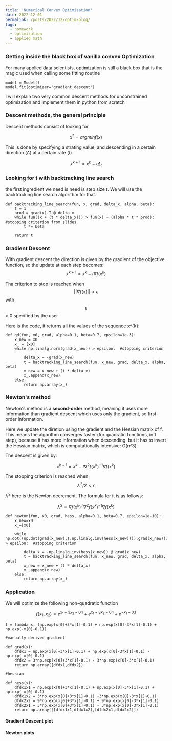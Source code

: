 ```yaml
---
title: 'Numerical Convex Optimization'
date: 2022-12-01
permalink: /posts/2022/12/optim-blog/
tags:
  - homework
  - optimization
  - applied math
---
```


### Getting inside the black box of vanilla convex Optimization

For many applied data scientists, optimization is still a black box that is the magic used when calling some fitting routine

```
model = Model()
model.fit(optimizer='gradient_descent')
```

I will explain two very common descent methods for unconstrained optimization and implement them in python from scratch

### Descent methods, the general principle

Descent methods consist of looking for 

$$x^* = argmin f(x) $$

This is done by specifying a strating value, and descending in a certain direction ($\Delta$) at a certain rate ($t$)

$$ x^{k+1} = x^{k}-t\Delta_t $$

### Looking for t with backtracking line search

the first ingredient we need is need is step size $t$. We will use the backtracking line search algorithm for that. 

```
def backtracking_line_search(fun, x, grad, delta_x, alpha, beta):
    t = 1
    prod = grad(x).T @ delta_x
    while fun((x + (t * delta_x))) > fun(x) + (alpha * t * prod): #stopping criterion from slides
        t *= beta

    return t
```

### Gradient Descent

With gradient descent the direction is given by the gradient of the objective function, so the update at each step becomes:
$$ x^{k+1}= x^{k}-t\nabla f(x^{k}) $$

Tha criterion to stop is reached when $$||\nabla f(x)|| < \epsilon $$
with $$\epsilon$$ > 0  specified by the user

Here is the code, it returns all the values of the sequence x^{k}:

```
def gd(fun, x0, grad, alpha=0.1, beta=0.7, epsilon=1e-3):
    x_new = x0
    x_ = [x0]
    while np.linalg.norm(grad(x_new)) > epsilon:  #stopping criterion

        delta_x = -grad(x_new)
        t = backtracking_line_search(fun, x_new, grad, delta_x, alpha, beta) 
        x_new = x_new + (t * delta_x)
        x_.append(x_new)
    else:
        return np.array(x_)
```

### Newton's method

Newton's method is a **second-order** method, meaning it uses more information than gradient descent which uses only the gradient, so first-order information. 

Here we update the diretion using the gradient and the Hessian matrix of f. This means the algorithm converges faster (for quadratic functions, in 1 step), because it has more information when descending, but it has to invert the Hessian matrix, which is computationally intensive: O(n^3). 

The descent is given by:

$$ x^{k+1} = x^{k}-t\nabla^2 f(x^{k})^{-1} \nabla f(x^{k}) $$

The stopping criterion is reached when $$\lambda^2/2 < \epsilon$$

$\lambda^2$ here is the Newton decrement. The formula for it is as follows:

$$ \lambda^2 = \nabla f(x^{k})^T\nabla^2 f(x^{k})^{-1}\nabla f(x^{k}) $$

```
def newton(fun, x0, grad, hess, alpha=0.1, beta=0.7, epsilon=1e-10):
    x_new=x0
    x_=[x0]

    while np.dot((np.dot(grad(x_new).T,np.linalg.inv(hess(x_new)))),grad(x_new))/2 > epsilon:  #stopping criterion

        delta_x = -np.linalg.inv(hess(x_new)) @ grad(x_new)
        t = backtracking_line_search(fun, x_new, grad, delta_x, alpha, beta) 
        x_new = x_new + (t * delta_x)
        x_.append(x_new)
    else:
        return np.array(x_)

```


### Application 

We will optimize the following non-quadratic function

$$ f(x_1,x_2) = e^{x_1+3x_2-0.1} + e^{x_1-3x_2-0.1} + e^{-x_1-0.1} $$


```
f = lambda x: (np.exp(x[0]+3*x[1]-0.1) + np.exp(x[0]-3*x[1]-0.1) + np.exp(-x[0]-0.1))

#manually derived gradient 

def grad(x):
    dfdx1 = np.exp(x[0]+3*x[1]-0.1) + np.exp(x[0]-3*x[1]-0.1) - np.exp(-x[0]-0.1)
    dfdx2 = 3*np.exp(x[0]+3*x[1]-0.1) - 3*np.exp(x[0]-3*x[1]-0.1)
    return np.array([dfdx1,dfdx2])

#hessian

def hess(x):
    dfdx1x1 = np.exp(x[0]+3*x[1]-0.1) + np.exp(x[0]-3*x[1]-0.1) + np.exp(-x[0]-0.1)
    dfdx1x2 = 3*np.exp(x[0]+3*x[1]-0.1) -3*np.exp(x[0]-3*x[1]-0.1)
    dfdx2x2 = 9*np.exp(x[0]+3*x[1]-0.1) + 9*np.exp(x[0]-3*x[1]-0.1)
    dfdx2x1 = 3*np.exp(x[0]+3*x[1]-0.1) - 3*np.exp(x[0]-3*x[1]-0.1)
    return np.array([[dfdx1x1,dfdx1x2],[dfdx2x1,dfdx2x2]])
```

#### Gradient Descent plot


#### Newton plots
